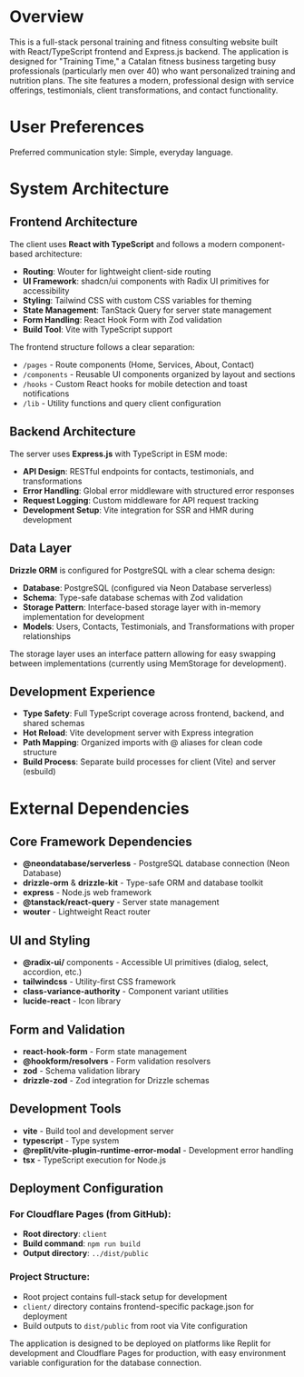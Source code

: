 # Overview

This is a full-stack personal training and fitness consulting website built with React/TypeScript frontend and Express.js backend. The application is designed for "Training Time," a Catalan fitness business targeting busy professionals (particularly men over 40) who want personalized training and nutrition plans. The site features a modern, professional design with service offerings, testimonials, client transformations, and contact functionality.

# User Preferences

Preferred communication style: Simple, everyday language.

# System Architecture

## Frontend Architecture
The client uses **React with TypeScript** and follows a modern component-based architecture:
- **Routing**: Wouter for lightweight client-side routing
- **UI Framework**: shadcn/ui components with Radix UI primitives for accessibility
- **Styling**: Tailwind CSS with custom CSS variables for theming
- **State Management**: TanStack Query for server state management
- **Form Handling**: React Hook Form with Zod validation
- **Build Tool**: Vite with TypeScript support

The frontend structure follows a clear separation:
- `/pages` - Route components (Home, Services, About, Contact)
- `/components` - Reusable UI components organized by layout and sections
- `/hooks` - Custom React hooks for mobile detection and toast notifications
- `/lib` - Utility functions and query client configuration

## Backend Architecture
The server uses **Express.js** with TypeScript in ESM mode:
- **API Design**: RESTful endpoints for contacts, testimonials, and transformations
- **Error Handling**: Global error middleware with structured error responses
- **Request Logging**: Custom middleware for API request tracking
- **Development Setup**: Vite integration for SSR and HMR during development

## Data Layer
**Drizzle ORM** is configured for PostgreSQL with a clear schema design:
- **Database**: PostgreSQL (configured via Neon Database serverless)
- **Schema**: Type-safe database schemas with Zod validation
- **Storage Pattern**: Interface-based storage layer with in-memory implementation for development
- **Models**: Users, Contacts, Testimonials, and Transformations with proper relationships

The storage layer uses an interface pattern allowing for easy swapping between implementations (currently using MemStorage for development).

## Development Experience
- **Type Safety**: Full TypeScript coverage across frontend, backend, and shared schemas
- **Hot Reload**: Vite development server with Express integration
- **Path Mapping**: Organized imports with @ aliases for clean code structure
- **Build Process**: Separate build processes for client (Vite) and server (esbuild)

# External Dependencies

## Core Framework Dependencies
- **@neondatabase/serverless** - PostgreSQL database connection (Neon Database)
- **drizzle-orm** & **drizzle-kit** - Type-safe ORM and database toolkit
- **express** - Node.js web framework
- **@tanstack/react-query** - Server state management
- **wouter** - Lightweight React router

## UI and Styling
- **@radix-ui/** components - Accessible UI primitives (dialog, select, accordion, etc.)
- **tailwindcss** - Utility-first CSS framework
- **class-variance-authority** - Component variant utilities
- **lucide-react** - Icon library

## Form and Validation
- **react-hook-form** - Form state management
- **@hookform/resolvers** - Form validation resolvers
- **zod** - Schema validation library
- **drizzle-zod** - Zod integration for Drizzle schemas

## Development Tools
- **vite** - Build tool and development server
- **typescript** - Type system
- **@replit/vite-plugin-runtime-error-modal** - Development error handling
- **tsx** - TypeScript execution for Node.js

## Deployment Configuration

### For Cloudflare Pages (from GitHub):
- **Root directory**: `client`
- **Build command**: `npm run build`
- **Output directory**: `../dist/public`

### Project Structure:
- Root project contains full-stack setup for development
- `client/` directory contains frontend-specific package.json for deployment
- Build outputs to `dist/public` from root via Vite configuration

The application is designed to be deployed on platforms like Replit for development and Cloudflare Pages for production, with easy environment variable configuration for the database connection.